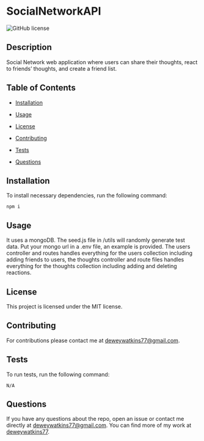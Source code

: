 # SocialNetworkAPI
![GitHub license](https://img.shields.io/badge/license-MIT-blue.svg)

## Description

Social Network web application where users can share their thoughts, react to friends’ thoughts, and create a friend list.

## Table of Contents 

* [Installation](#installation)

* [Usage](#usage)

* [License](#license)

* [Contributing](#contributing)

* [Tests](#tests)

* [Questions](#questions)

## Installation

To install necessary dependencies, run the following command:

```
npm i
```

## Usage

It uses a mongoDB. The seed.js file in /utils will randomly generate test data. Put your mongo url in a .env file, an example is provided. The users controller and routes handles everything for the users collection including adding friends to users, the thoughts controller and route files handles everything for the thoughts collection including adding and deleting reactions.

## License

This project is licensed under the MIT license.
  
## Contributing

For contributions please contact me at deweywatkins77@gmail.com.

## Tests

To run tests, run the following command:

```
N/A
```

## Questions

If you have any questions about the repo, open an issue or contact me directly at deweywatkins77@gmail.com. You can find more of my work at [deweywatkins77](https://github.com/deweywatkins77/).

